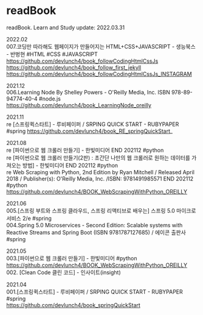 # readBook
readBook. Learn and Study
update: 2022.03.31


2022.02  
007.코딩만 따라해도 웹페이지가 만들어지는 HTML+CSS+JAVASCRIPT - 생능북스 - 반벙현 #HTML #CSS #JAVASCRIPT  
https://github.com/devlunch4/book_followCodingHtmlCssJs   
https://github.com/devlunch4/book_follow_first_jekyll   
https://github.com/devlunch4/book_followCodingHtmlCssJs_INSTAGRAM 

2021.12  
006.Learning Node By Shelley Powers - O'Reilly Media, Inc. ISBN 978-89-94774-40-4  #node.js  
https://github.com/devlunch4/book_LearningNode_oreilly  


2021.11  
re [스프링퀵스타트] - 루비페이퍼 / SRPING QUICK START - RUBYPAPER  #spring 
https://github.com/devlunch4/book_RE_springQuickStart_


2021.08  
re [파이썬으로 웹 크롤러 만들기] - 한빛미디어 END 202112    #python  
re [파이썬으로 웹 크롤러 만들기(2판) : 초간단 나만의 웹 크롤러로 원하는 데이터를 가져오는 방법] - 한빛미디어 END 202112    #python  
re Web Scraping with Python, 2nd Edition by Ryan Mitchell / Released April 2018 / Publisher(s): O'Reilly Media, Inc. /ISBN: 9781491985571  END 202112  #python  
https://github.com/devlunch4/BOOK_WebScrapingWithPython_OREILLY 


2021.06  
005.[스프링 부트와 스프링 클라우드, 스프링 리액티브로 배우는] 스프링 5.0 마이크로서비스 2/e  #spring  
004.Spring 5.0 Microservices - Second Edition: Scalable systems with Reactive Streams and Spring Boot (ISBN 9781787127685)  / 에이콘 출판사  #spring  


2021.05  
003.[파이썬으로 웹 크롤러 만들기] - 한빛미디어  #python  
https://github.com/devlunch4/BOOK_WebScrapingWithPython_OREILLY 
002. [Clean Code 클린 코드] - 인사이트(insight)   


2021.04  
001.[스프링퀵스타트] - 루비페이퍼 / SRPING QUICK START - RUBYPAPER  #spring  
https://github.com/devlunch4/book_springQuickStart  
